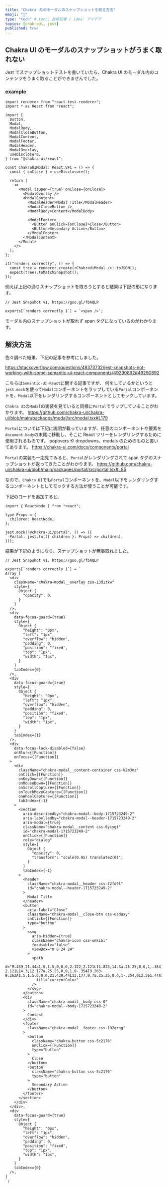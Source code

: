```yaml
---
title: "Chakra UIのモーダルのスナップショットを取る方法"
emoji: "🎃"
type: "tech" # tech: 技術記事 / idea: アイデア
topics: [chakraui, jest]
published: true
---
```


## Chakra UI のモーダルのスナップショットがうまく取れない

Jest でスナップショットテストを書いていたら、Chakra UI のモーダル内のコンテンツをうまく取ることができませんでした。

### example

```tsx
import renderer from "react-test-renderer";
import * as React from "react";

import {
  Button,
  Modal,
  ModalBody,
  ModalCloseButton,
  ModalContent,
  ModalFooter,
  ModalHeader,
  ModalOverlay,
  useDisclosure,
} from "@chakra-ui/react";

const ChakraUiModal: React.VFC = () => {
  const { onClose } = useDisclosure();

  return (
    <>
      <Modal isOpen={true} onClose={onClose}>
        <ModalOverlay />
        <ModalContent>
          <ModalHeader>Modal Title</ModalHeader>
          <ModalCloseButton />
          <ModalBody>Content</ModalBody>

          <ModalFooter>
            <Button onClick={onClose}>Close</Button>
            <Button>Secondary Action</Button>
          </ModalFooter>
        </ModalContent>
      </Modal>
    </>
  );
};

it("renders correctly", () => {
  const tree = renderer.create(<ChakraUiModal />).toJSON();
  expect(tree).toMatchSnapshot();
});
```

例えば上記の通りスナップショットを取ろうとすると結果は下記の形になります。

```
// Jest Snapshot v1, https://goo.gl/fbAQLP

exports[`renders correctly 1`] = `<span />`;
```

モーダル内のスナップショットが取れず span タグになっているのがわかります。

## 解決方法

色々調べた結果、下記の記事を参考にしました。

https://stackoverflow.com/questions/48373732/jest-snapshots-not-working-with-some-semantic-ui-react-components/49290892#49290892

こちらは`Semantic-UI-React`に関する記事ですが、
何をしているかというと`jest.mock`を使って`Modal`コンポーネントをラップしている`Portal`コンポーネントを、`Modal`以下をレンダリングするコンポーネントとしてモックしています。

`Chakra UI`の`Modal`の実装を見ていると同様に`Portal`でラップしていることがわかります。
https://github.com/chakra-ui/chakra-ui/blob/main/packages/modal/src/modal.tsx#L179

`Portal`については下記に説明が載っていますが、任意のコンポーネントや要素を`document.body`の末尾に移動し、そこに React ツリーをレンダリングするために使用されるものです。
popovers や dropdowns、modals のためのものと書いてあります。
https://chakra-ui.com/docs/components/portal

`Portal`の実装も一応見てみると、`Portal`がレンダリングされて span タグのスナップショットが返ってきたことがわかります。
https://github.com/chakra-ui/chakra-ui/blob/main/packages/portal/src/portal.tsx#L85

なので、`Chakra UI`でも`Portal`コンポーネントを、`Modal`以下をレンダリングするコンポーネントとしてモックする方法が使うことが可能です。

下記のコードを追加すると、

```tsx
import { ReactNode } from "react";

type Props = {
  children: ReactNode;
};

jest.mock("@chakra-ui/portal", () => ({
  Portal: jest.fn(({ children }: Props) => children),
}));
```

結果が下記のようになり、スナップショットが無事取れました。

```
// Jest Snapshot v1, https://goo.gl/fbAQLP

exports[`renders correctly 1`] = `
Array [
  <div
    className="chakra-modal__overlay css-13d1tkw"
    style={
      Object {
        "opacity": 0,
      }
    }
  />,
  <div
    data-focus-guard={true}
    style={
      Object {
        "height": "0px",
        "left": "1px",
        "overflow": "hidden",
        "padding": 0,
        "position": "fixed",
        "top": "1px",
        "width": "1px",
      }
    }
    tabIndex={0}
  />,
  <div
    data-focus-guard={true}
    style={
      Object {
        "height": "0px",
        "left": "1px",
        "overflow": "hidden",
        "padding": 0,
        "position": "fixed",
        "top": "1px",
        "width": "1px",
      }
    }
    tabIndex={1}
  />,
  <div
    data-focus-lock-disabled={false}
    onBlur={[Function]}
    onFocus={[Function]}
  >
    <div
      className="chakra-modal__content-container css-k2m3mz"
      onClick={[Function]}
      onKeyDown={[Function]}
      onMouseDown={[Function]}
      onScrollCapture={[Function]}
      onTouchMoveCapture={[Function]}
      onWheelCapture={[Function]}
      tabIndex={-1}
    >
      <section
        aria-describedby="chakra-modal--body-1715723249-2"
        aria-labelledby="chakra-modal--header-1715723249-2"
        aria-modal={true}
        className="chakra-modal__content css-6yiygt"
        id="chakra-modal-1715723249-2"
        onClick={[Function]}
        role="dialog"
        style={
          Object {
            "opacity": 0,
            "transform": "scale(0.95) translateZ(0)",
          }
        }
        tabIndex={-1}
      >
        <header
          className="chakra-modal__header css-72fd9l"
          id="chakra-modal--header-1715723249-2"
        >
          Modal Title
        </header>
        <button
          aria-label="Close"
          className="chakra-modal__close-btn css-6sdaxy"
          onClick={[Function]}
          type="button"
        >
          <svg
            aria-hidden={true}
            className="chakra-icon css-onkibi"
            focusable="false"
            viewBox="0 0 24 24"
          >
            <path
              d="M.439,21.44a1.5,1.5,0,0,0,2.122,2.121L11.823,14.3a.25.25,0,0,1,.354,0l9.262,9.263a1.5,1.5,0,1,0,2.122-2.121L14.3,12.177a.25.25,0,0,1,0-.354l9.263-9.262A1.5,1.5,0,0,0,21.439.44L12.177,9.7a.25.25,0,0,1-.354,0L2.561.44A1.5,1.5,0,0,0,.439,2.561L9.7,11.823a.25.25,0,0,1,0,.354Z"
              fill="currentColor"
            />
          </svg>
        </button>
        <div
          className="chakra-modal__body css-0"
          id="chakra-modal--body-1715723249-2"
        >
          Content
        </div>
        <footer
          className="chakra-modal__footer css-192qrng"
        >
          <button
            className="chakra-button css-5c2176"
            onClick={[Function]}
            type="button"
          >
            Close
          </button>
          <button
            className="chakra-button css-5c2176"
            type="button"
          >
            Secondary Action
          </button>
        </footer>
      </section>
    </div>
  </div>,
  <div
    data-focus-guard={true}
    style={
      Object {
        "height": "0px",
        "left": "1px",
        "overflow": "hidden",
        "padding": 0,
        "position": "fixed",
        "top": "1px",
        "width": "1px",
      }
    }
    tabIndex={0}
  />,
]
`;
```
